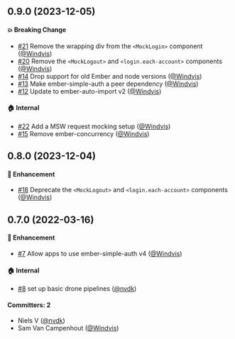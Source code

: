 
## 0.9.0 (2023-12-05)

#### :boom: Breaking Change
* [#21](https://github.com/lblod/ember-mock-login/pull/21) Remove the wrapping div from the `<MockLogin>` component ([@Windvis](https://github.com/Windvis))
* [#20](https://github.com/lblod/ember-mock-login/pull/20) Remove the `<MockLogout>` and `<login.each-account>` components ([@Windvis](https://github.com/Windvis))
* [#14](https://github.com/lblod/ember-mock-login/pull/14) Drop support for old Ember and node versions ([@Windvis](https://github.com/Windvis))
* [#13](https://github.com/lblod/ember-mock-login/pull/13) Make ember-simple-auth a peer dependency ([@Windvis](https://github.com/Windvis))
* [#12](https://github.com/lblod/ember-mock-login/pull/12) Update to ember-auto-import v2 ([@Windvis](https://github.com/Windvis))

#### :house: Internal
* [#22](https://github.com/lblod/ember-mock-login/pull/22) Add a MSW request mocking setup ([@Windvis](https://github.com/Windvis))
* [#15](https://github.com/lblod/ember-mock-login/pull/15) Remove ember-concurrency ([@Windvis](https://github.com/Windvis))


## 0.8.0 (2023-12-04)

#### :rocket: Enhancement
* [#18](https://github.com/lblod/ember-mock-login/pull/18) Deprecate the `<MockLogout>` and `<login.each-account>` components ([@Windvis](https://github.com/Windvis))


## 0.7.0 (2022-03-16)

#### :rocket: Enhancement
* [#7](https://github.com/lblod/ember-mock-login/pull/7) Allow apps to use ember-simple-auth v4 ([@Windvis](https://github.com/Windvis))

#### :house: Internal
* [#8](https://github.com/lblod/ember-mock-login/pull/8) set up basic drone pipelines ([@nvdk](https://github.com/nvdk))

#### Committers: 2
- Niels V ([@nvdk](https://github.com/nvdk))
- Sam Van Campenhout ([@Windvis](https://github.com/Windvis))

